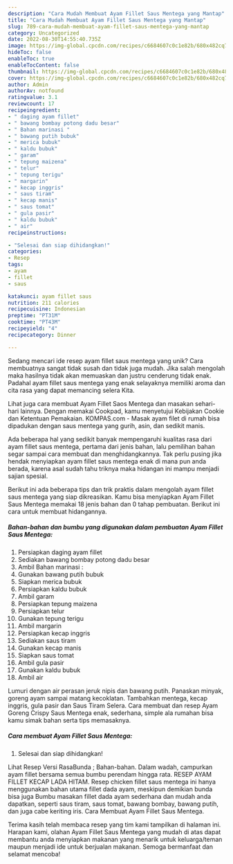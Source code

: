 ```yaml
---
description: "Cara Mudah Membuat Ayam Fillet Saus Mentega yang Mantap"
title: "Cara Mudah Membuat Ayam Fillet Saus Mentega yang Mantap"
slug: 789-cara-mudah-membuat-ayam-fillet-saus-mentega-yang-mantap
category: Uncategorized
date: 2022-08-30T14:55:40.735Z
image: https://img-global.cpcdn.com/recipes/c6684607c0c1e82b/680x482cq70/ayam-fillet-saus-mentega-foto-resep-utama.jpg
hideToc: false
enableToc: true
enableTocContent: false
thumbnail: https://img-global.cpcdn.com/recipes/c6684607c0c1e82b/680x482cq70/ayam-fillet-saus-mentega-foto-resep-utama.jpg
cover: https://img-global.cpcdn.com/recipes/c6684607c0c1e82b/680x482cq70/ayam-fillet-saus-mentega-foto-resep-utama.jpg
author: Admin
authorAv: notfound
ratingvalue: 3.1
reviewcount: 17
recipeingredient:
- " daging ayam fillet"
- " bawang bombay potong dadu besar"
- " Bahan marinasi "
- " bawang putih bubuk"
- " merica bubuk"
- " kaldu bubuk"
- " garam"
- " tepung maizena"
- " telur"
- " tepung terigu"
- " margarin"
- " kecap inggris"
- " saus tiram"
- " kecap manis"
- " saus tomat"
- " gula pasir"
- " kaldu bubuk"
- " air"
recipeinstructions:

- "Selesai dan siap dihidangkan!"
categories:
- Resep
tags:
- ayam
- fillet
- saus

katakunci: ayam fillet saus 
nutrition: 211 calories
recipecuisine: Indonesian
preptime: "PT31M"
cooktime: "PT43M"
recipeyield: "4"
recipecategory: Dinner

---
```





Sedang mencari ide resep ayam fillet saus mentega yang unik? Cara membuatnya sangat tidak susah dan tidak juga mudah. Jika salah mengolah maka hasilnya tidak akan memuaskan dan justru cenderung tidak enak. Padahal ayam fillet saus mentega yang enak selayaknya memiliki aroma dan cita rasa yang dapat memancing selera Kita.





Lihat juga cara membuat Ayam Fillet Saos Mentega dan masakan sehari-hari lainnya. Dengan memakai Cookpad, kamu menyetujui Kebijakan Cookie dan Ketentuan Pemakaian. KOMPAS.com - Masak ayam filet di rumah bisa dipadukan dengan saus mentega yang gurih, asin, dan sedikit manis.

Ada beberapa hal yang sedikit banyak mempengaruhi kualitas rasa dari ayam fillet saus mentega, pertama dari jenis bahan, lalu pemilihan bahan segar sampai cara membuat dan menghidangkannya. Tak perlu pusing jika hendak menyiapkan ayam fillet saus mentega enak di mana pun anda berada, karena asal sudah tahu triknya maka hidangan ini mampu menjadi sajian spesial.






Berikut ini ada beberapa tips dan trik praktis dalam mengolah ayam fillet saus mentega yang siap dikreasikan. Kamu bisa menyiapkan Ayam Fillet Saus Mentega memakai 18 jenis bahan dan 0 tahap pembuatan. Berikut ini cara untuk membuat hidangannya.

<!--inarticleads1-->

##### Bahan-bahan dan bumbu yang digunakan dalam pembuatan Ayam Fillet Saus Mentega:

1. Persiapkan  daging ayam fillet
1. Sediakan  bawang bombay potong dadu besar
1. Ambil  Bahan marinasi :
1. Gunakan  bawang putih bubuk
1. Siapkan  merica bubuk
1. Persiapkan  kaldu bubuk
1. Ambil  garam
1. Persiapkan  tepung maizena
1. Persiapkan  telur
1. Gunakan  tepung terigu
1. Ambil  margarin
1. Persiapkan  kecap inggris
1. Sediakan  saus tiram
1. Gunakan  kecap manis
1. Siapkan  saus tomat
1. Ambil  gula pasir
1. Gunakan  kaldu bubuk
1. Ambil  air


Lumuri dengan air perasan jeruk nipis dan bawang putih. Panaskan minyak, goreng ayam sampai matang kecoklatan. Tambahkan mentega, kecap inggris, gula pasir dan Saus Tiram Selera. Cara membuat dan resep Ayam Goreng Crispy Saus Mentega enak, sederhana, simple ala rumahan bisa kamu simak bahan serta tips memasaknya. 

<!--inarticleads2-->

##### Cara membuat Ayam Fillet Saus Mentega:


1. Selesai dan siap dihidangkan!

Lihat Resep Versi RasaBunda ; Bahan-bahan. Dalam wadah, campurkan ayam fillet bersama semua bumbu perendam hingga rata. RESEP AYAM FILLET KECAP LADA HITAM. Resep chicken fillet saus mentega ini hanya menggunakan bahan utama fillet dada ayam, meskipun demikian bunda bisa juga Bumbu masakan fillet dada ayam sederhana dan mudah anda dapatkan, seperti saus tiram, saus tomat, bawang bombay, bawang putih, dan juga cabe keriting iris. Cara Membuat Ayam Fillet Saus Mentega. 

Terima kasih telah membaca resep yang tim kami tampilkan di halaman ini. Harapan kami, olahan Ayam Fillet Saus Mentega yang mudah di atas dapat membantu anda menyiapkan makanan yang menarik untuk keluarga/teman maupun menjadi ide untuk berjualan makanan. Semoga bermanfaat dan selamat mencoba!
